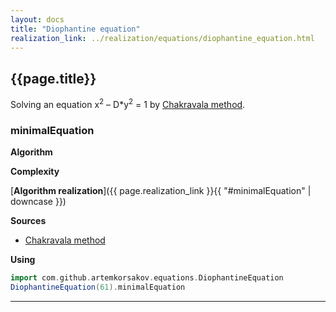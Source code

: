 ```yaml
---
layout: docs
title: "Diophantine equation"
realization_link: ../realization/equations/diophantine_equation.html
---
```


## {{page.title}}

Solving an equation x<sup>2</sup> – D*y<sup>2</sup> = 1 by [Chakravala method](https://en.wikipedia.org/wiki/Chakravala_method).

### minimalEquation

**Algorithm**

**Complexity**
     
[**Algorithm realization**]({{ page.realization_link }}{{ "#minimalEquation" | downcase }})

**Sources** 
- [Chakravala method](https://en.wikipedia.org/wiki/Chakravala_method)

**Using**
```scala mdoc
import com.github.artemkorsakov.equations.DiophantineEquation
DiophantineEquation(61).minimalEquation
```

---
